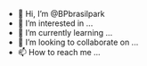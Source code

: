 - 👋 Hi, I’m @BPbrasilpark
- 👀 I’m interested in ...
- 🌱 I’m currently learning ...
- 💞️ I’m looking to collaborate on ...
- 📫 How to reach me ...

<!---
BPbrasilpark/BPbrasilpark is a ✨ special ✨ repository because its `README.md` (this file) appears on your GitHub profile.
You can click the Preview link to take a look at your changes.
--->
